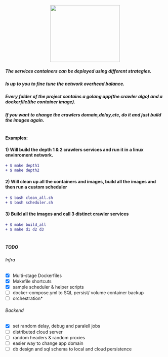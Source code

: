 <p align="center">
  <img width="220" height="180" src="http://pliutau.com/godocker.png">
</p>

##### The services containers can be deployed using different strategies.
##### Is up to you to fine tune the network overhead balance. 
##### Every folder of the project contains a golang app(the crawler algo) and a dockerfile(the container image). 
##### If you want to change the crawlers domain,delay,etc, do it and just build the images again.
#
#### Examples:
#### 1) Will build the depth 1 & 2 crawlers services and run it in a linux envinroment network. 
```diff
+ $ make depth1
+ $ make depth2
 ```
#### 2) Will clean up all the containers and images, build all the images and then run a custom scheduler
```diff
+ $ bash clean_all.sh
+ $ bash scheduler.sh
 ```
#### 3) Build all the images and call 3 distinct crawler services 
```diff
+ $ make build_all
+ $ make d1 d2 d3
```
#
#
##### TODO
###### *Infra*
- [x] Multi-stage Dockerfiles
- [x] Makefile shortcuts
- [x] sample scheduler & helper scripts
- [ ] docker-compose.yml to SQL persist/ volume container backup
- [ ] orchestration*
###### *Backend*
- [x] set random delay, debug and paralell jobs
- [ ] distributed cloud server
- [ ] random headers & random proxies
- [ ] easier way to change app domain
- [ ] db design and sql schema to local and cloud persistence
